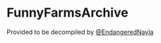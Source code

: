 # FunnyFarmsArchive

Provided to be decompiled by [@EndangeredNayla](https://github.com/EndangeredNayla)